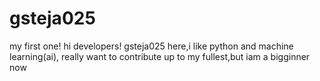 # gsteja025
my first one!
hi developers!
gsteja025 here,i like python and machine learning(ai),
really want to contribute up to my fullest,but iam a bigginner now
